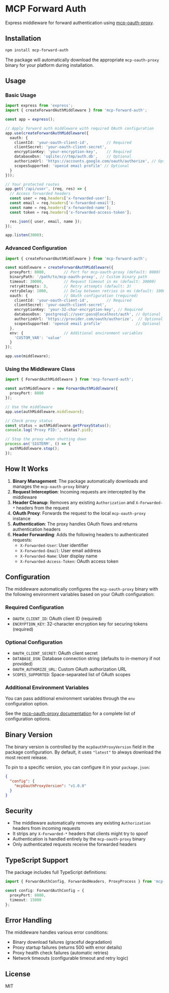 # MCP Forward Auth

Express middleware for forward authentication using [mcp-oauth-proxy](https://github.com/obot-platform/mcp-oauth-proxy).

## Installation

```bash
npm install mcp-forward-auth
```

The package will automatically download the appropriate `mcp-oauth-proxy` binary for your platform during installation.

## Usage

### Basic Usage

```typescript
import express from 'express';
import { createForwardAuthMiddleware } from 'mcp-forward-auth';

const app = express();

// Apply forward auth middleware with required OAuth configuration
app.use(createForwardAuthMiddleware({
  oauth: {
    clientId: 'your-oauth-client-id',        // Required
    clientSecret: 'your-oauth-client-secret',
    encryptionKey: 'your-encryption-key',    // Required
    databaseDsn: 'sqlite:///tmp/auth.db',    // Optional
    authorizeUrl: 'https://accounts.google.com/oauth/authorize', // Optional
    scopesSupported: 'openid email profile' // Optional
  }
}));

// Your protected routes
app.get('/api/user', (req, res) => {
  // Access forwarded headers
  const user = req.headers['x-forwarded-user'];
  const email = req.headers['x-forwarded-email'];
  const name = req.headers['x-forwarded-name'];
  const token = req.headers['x-forwarded-access-token'];

  res.json({ user, email, name });
});

app.listen(3000);
```

### Advanced Configuration

```typescript
import { createForwardAuthMiddleware } from 'mcp-forward-auth';

const middleware = createForwardAuthMiddleware({
  proxyPort: 8080,        // Port for mcp-oauth-proxy (default: 8080)
  binaryPath: '/path/to/mcp-oauth-proxy', // Custom binary path
  timeout: 30000,         // Request timeout in ms (default: 30000)
  retryAttempts: 3,       // Retry attempts (default: 3)
  retryDelay: 1000,       // Delay between retries in ms (default: 1000)
  oauth: {                // OAuth configuration (required)
    clientId: 'your-oauth-client-id',        // Required
    clientSecret: 'your-oauth-client-secret',
    encryptionKey: 'your-32-char-encryption-key', // Required
    databaseDsn: 'postgresql://user:pass@localhost/auth', // Optional
    authorizeUrl: 'https://provider.com/oauth/authorize',  // Optional
    scopesSupported: 'openid email profile'               // Optional
  },
  env: {                  // Additional environment variables
    'CUSTOM_VAR': 'value'
  }
});

app.use(middleware);
```

### Using the Middleware Class

```typescript
import { ForwardAuthMiddleware } from 'mcp-forward-auth';

const authMiddleware = new ForwardAuthMiddleware({
  proxyPort: 8080
});

// Use the middleware
app.use(authMiddleware.middleware);

// Check proxy status
const status = authMiddleware.getProxyStatus();
console.log('Proxy PID:', status?.pid);

// Stop the proxy when shutting down
process.on('SIGTERM', () => {
  authMiddleware.stop();
});
```

## How It Works

1. **Binary Management**: The package automatically downloads and manages the `mcp-oauth-proxy` binary
2. **Request Interception**: Incoming requests are intercepted by the middleware
3. **Header Cleanup**: Removes any existing `Authorization` and `X-Forwarded-*` headers from the request
4. **OAuth Proxy**: Forwards the request to the local `mcp-oauth-proxy` instance
5. **Authentication**: The proxy handles OAuth flows and returns authentication headers
6. **Header Forwarding**: Adds the following headers to authenticated requests:
   - `X-Forwarded-User`: User identifier
   - `X-Forwarded-Email`: User email address
   - `X-Forwarded-Name`: User display name
   - `X-Forwarded-Access-Token`: OAuth access token

## Configuration

The middleware automatically configures the `mcp-oauth-proxy` binary with the following environment variables based on your OAuth configuration:

### Required Configuration
- `OAUTH_CLIENT_ID`: OAuth client ID (required)
- `ENCRYPTION_KEY`: 32-character encryption key for securing tokens (required)

### Optional Configuration
- `OAUTH_CLIENT_SECRET`: OAuth client secret
- `DATABASE_DSN`: Database connection string (defaults to in-memory if not provided)
- `OAUTH_AUTHORIZE_URL`: Custom OAuth authorization URL
- `SCOPES_SUPPORTED`: Space-separated list of OAuth scopes

### Additional Environment Variables
You can pass additional environment variables through the `env` configuration option.

See the [mcp-oauth-proxy documentation](https://github.com/obot-platform/mcp-oauth-proxy) for a complete list of configuration options.

## Binary Version

The binary version is controlled by the `mcpOauthProxyVersion` field in the package configuration. By default, it uses `"latest"` to always download the most recent release.

To pin to a specific version, you can configure it in your `package.json`:

```json
{
  "config": {
    "mcpOauthProxyVersion": "v1.0.0"
  }
}
```

## Security

- The middleware automatically removes any existing `Authorization` headers from incoming requests
- It strips any `X-Forwarded-*` headers that clients might try to spoof
- Authentication is handled entirely by the `mcp-oauth-proxy` binary
- Only authenticated requests receive the forwarded headers

## TypeScript Support

The package includes full TypeScript definitions:

```typescript
import { ForwardAuthConfig, ForwardedHeaders, ProxyProcess } from 'mcp-forward-auth';

const config: ForwardAuthConfig = {
  proxyPort: 8080,
  timeout: 15000
};
```

## Error Handling

The middleware handles various error conditions:

- Binary download failures (graceful degradation)
- Proxy startup failures (returns 500 with error details)
- Proxy health check failures (automatic retries)
- Network timeouts (configurable timeout and retry logic)

## License

MIT

